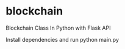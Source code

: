 # blockchain
Blockchain Class In Python with Flask API 

Install dependencies and run python main.py
